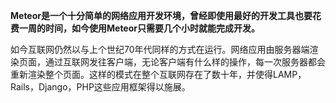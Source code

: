 **Meteor是一个十分简单的网络应用开发环境，曾经即使用最好的开发工具也要花费一周的时间，如今使用Meteor只需要几个小时就能完成开发。**

如今互联网仍然以与上个世纪70年代同样的方式在运行。网络应用由服务器端渲染页面，通过互联网发往客户端，无论客户端有什么样的操作，每一次服务器都会重新渲染整个页面。这样的模式在整个互联网存在了数十年，并使得LAMP，Rails，Django，PHP这些应用框架得以施展。


